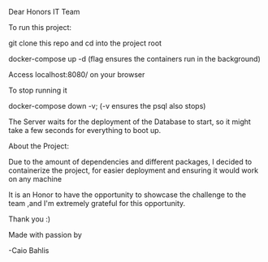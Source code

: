 Dear Honors IT Team

To run this project:

git clone this repo and
cd into the project root

docker-compose up -d 
(flag ensures the containers run in the background)

Access localhost:8080/ on your browser

To stop running it 

docker-compose down -v;
(-v ensures the psql also stops)

The Server waits for the deployment of the Database
to start, so it might take a few seconds for everything to boot up.

About the Project:

Due to the amount of dependencies and different packages,
I decided to containerize the project, for easier deployment
and ensuring it would work on any machine

It is an Honor to have the opportunity to showcase the challenge to the team
,and I'm extremely grateful for this opportunity.

Thank you :)

Made with passion by

-Caio Bahlis